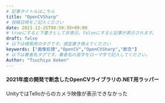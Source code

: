 ```yaml
---
# 記事タイトルはこちら
title: "OpenCVSharp"
# 投稿日時をご記入ください
date: 2021-12-25T08:59:39+09:00
# trueにすると下書きとして非表示。falseにすると記事が表示されます。
draft: false
# 以下は検索用のタグです。適宜書き換えてください
keywords: ["画像処理","OpenCV","OpenCVSharp","断念"]
# 以下は著者名タグです。著者名の苗字をローマ字で記入してください。
Author: "Tsuchiya Koken"
---
```


#### 2021年度の開発で断念したOpenCVライブラリの.NET用ラッパー
UnityではTelloからのカメラ映像が表示できなかった